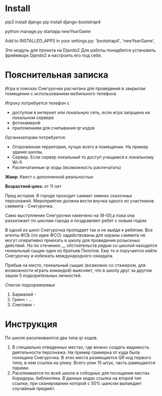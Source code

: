 # Install

pip3 install django
pip install django-bootstrap4

python manage.py startapp newYearGame

Add to INSTALLED_APPS in your settings.py:
'bootstrap4',
'newYearGame',

Это модуль для проекта на Djando2
Для работы понадбится установить фреймворк Djando2 и настроить его под себя.

# Пояснительная записка

Игра в поисках Снегурочки расчитана для проведения в закрытом помещении с использованием мобильного телефона

Игроку потребуется телефон с
* доступом в интернет или локальную сеть, если игра запущена на локальном сервере
* фотокамерой
* приложением для считывания qr кодов

Организаторам потребуется:
* Огороженная территория, лучше всего в помещении. На пример здание школы.
* Сервер. Если сервер локальный то доступ учащимся к локальному Wi-fi
* Распечатанные qr коды (возможность распечатать)

**Жанр:** Квест с дополненной реальностью

**Возрастной ценз:** от 11 лет

Пред история.
В городе проходит саммит зимних сказочных персонажей.
Мероприятие должна вести внучка одного из участников саммита - Снегурочка.

Само выступление Снегурочки намечено на 18-00,а пока она разъезжает по школам города и поздравляет ребят с новым годом.

В одной из школ Снегурочка пропадает так и не выйдя к ребятам.
Все агенты ФСБ (по идее ФСО) задействованы для охраны саммита не могут оперативно приехать в школу для проведения розыскных действий.
Но по стечению __ обстоятельств рядом со школой находится гениальный сыщик один из братьев Пилотов. Ему то и поручается найти
Снегурочку и избежать международного скандала.

Прибыв на место, генеальный сыщик (возможно со стажером, для возможности играть командой) выясняет, что в школу друг за другом зашли 5
подозрительных личностей.

*Список подозреваемых*
1. Бармалей -
2. Гринч -
...
5. Снеговик -

# Инструкция

По школе расклеиваются два типа qr кодов.
1. В специально отведенных местах, где можно создать видимость деятельности персонажа. На пример гримерка от куда была
похищена Снегурочка. В этих места размещается QR код первого типа, в нем ссылка на улику. Всего улик 15 штук,
часть рамещаются парами.
2. Расклеивается по всей школе в сободных для посещения местах. Коридоры, библиотека. В данных кодах ссылка на второй тип ссылки,
при сканировании которой с 50% шансом выпаедает случайный предмет.

